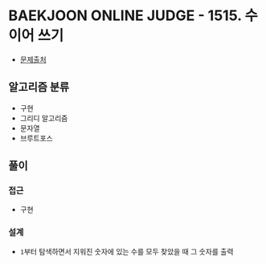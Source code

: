 # BAEKJOON ONLINE JUDGE - 1515. 수 이어 쓰기

- [문제출처](https://www.acmicpc.net/problem/1515 '1515. 수 이어 쓰기')

## 알고리즘 분류

- 구현
- 그리디 알고리즘
- 문자열
- 브루트포스

## 풀이

### 접근

- 구현

### 설계

- `1`부터 탐색하면서 지워진 숫자에 있는 수를 모두 찾았을 때 그 숫자를 출력

